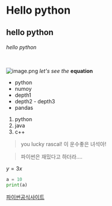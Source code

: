 # Hello python
## hello python
###### hello python



```python

```

![image.png](attachment:image.png) 
*let's see the* **equation**
 - python
  - numoy
   - depth1
   - depth2
    - depth3
  - pandas
  
1. python
2. java
3. c++

> you lucky rascal! 이 운수좋은 녀석아!

> 파이썬은 재밌다고 하더라....

$y = 3x$

```python
a = 10
print(a)
```

[파이썬공식사이트](https://drive.google.com/drive/folders/18PgCrfREijNbcmLIEcMAtLk-Zy4xGHB8)


```python

```
